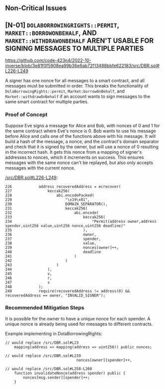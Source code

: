 ## Non-Critical Issues

## [N-01] `DOLABORROWINGRIGHTS::PERMIT`, `MARKET::BORROWONBEHALF`, AND `MARKET::WITHDRAWONBEHALF` AREN'T USABLE FOR SIGNING MESSAGES TO MULTIPLE PARTIES
https://github.com/code-423n4/2022-10-inverse/blob/3e81f0f5908ea99b36e6ab72f13488bbfe622183/src/DBR.sol#L226-L249

A signer has one nonce for all messages to a smart contract, and all messages must be submitted in order. This breaks the functionality of `DolaBorrowingRights::permit`, `Market:borrowOnBehalf`, and `Market::withdrawOnBehalf` if an account wants to sign messages to the same smart contract for multiple parties.

### Proof of Concept
Suppose Eve signs a message for Alice and Bob, with nonces of 0 and 1 for the same contract where Eve's nonce is 0. Bob wants to use his message before Alice and calls one of the functions above with his message. It will build a hash of the message, a nonce, and the contract's domain separator and check that it is signed by the owner, but will use a nonce of 0 resulting in the incorrect hash. It gets this nonce from a mapping of signer's addresses to nonces, which it increments on success. This ensures messages with the same nonce can't be replayed, but also only accepts messages with the current nonce.

[/src/DBR.sol#L226-L249](https://github.com/code-423n4/2022-10-inverse/blob/3e81f0f5908ea99b36e6ab72f13488bbfe622183/src/DBR.sol#L226-L249):
```solidity
226            address recoveredAddress = ecrecover(
227                keccak256(
228                    abi.encodePacked(
229                        "\x19\x01",
230                        DOMAIN_SEPARATOR(),
231                        keccak256(
232                            abi.encode(
233                                keccak256(
234                                    "Permit(address owner,address spender,uint256 value,uint256 nonce,uint256 deadline)"
235                                ),
236                                owner,
237                                spender,
238                                value,
239                                nonces[owner]++,
240                                deadline
241                            )
242                        )
243                    )
244                ),
245                v,
246                r,
247                s
248            );
249            require(recoveredAddress != address(0) && recoveredAddress == owner, "INVALID_SIGNER");
```

### Recommended Mitigation Steps
It is possible for the owner to have a unique nonce for each spender. A unique nonce is already being used for messages to different contracts.

Example implementing in DolaBorrowingRights:
```solidity
// would replace /src/DBR.sol#L23
    mapping(address => mapping(address => uint256)) public nonces;
    
// would replace /src/DBR.sol#L239
                                nonces[owner][spender]++,
                                
// would replace /src/DBR.sol#L258-L260
    function invalidateNonce(address spender) public {
        nonces[msg.sender][spender]++;
    }
```
